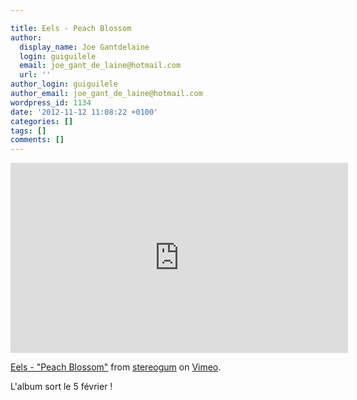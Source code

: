 ```yaml
---

title: Eels - Peach Blossom
author:
  display_name: Joe Gantdelaine
  login: guiguilele
  email: joe_gant_de_laine@hotmail.com
  url: ''
author_login: guiguilele
author_email: joe_gant_de_laine@hotmail.com
wordpress_id: 1134
date: '2012-11-12 11:08:22 +0100'
categories: []
tags: []
comments: []
---
```

<iframe src="http://player.vimeo.com/video/54862786?badge=0&amp;color=ffffff" width="540" height="304" frameborder="0" webkitAllowFullScreen mozallowfullscreen allowFullScreen></iframe> <p><a href="http://vimeo.com/54862786">Eels - "Peach Blossom"</a> from <a href="http://vimeo.com/stereogum">stereogum</a> on <a href="http://vimeo.com">Vimeo</a>.</p>

L'album sort le 5 février !
